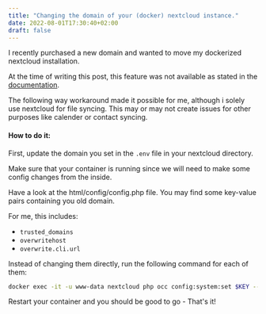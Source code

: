 ```yaml
---
title: "Changing the domain of your (docker) nextcloud instance."
date: 2022-08-01T17:30:40+02:00
draft: false
---
```


I recently purchased a new domain and wanted to move my dockerized nextcloud installation.

At the time of writing this post, this feature was not available as stated in the [documentation](https://docs.nextcloud.com/server/latest/admin_manual/configuration_server/domain_change.html).

The following way workaround made it possible for me, although i solely use nextcloud for file syncing. This may or may not create issues for other purposes like calender or contact syncing.

#### How to do it:

First, update the domain you set in the `.env` file in your nextcloud directory.

Make sure that your container is running since we will need to make some config changes from the inside.

Have a look at the html/config/config.php file. You may find some key-value pairs containing you old domain.

For me, this includes:

 * `trusted_domains`
 * `overwritehost`
 * `overwrite.cli.url`

Instead of changing them directly, run the following command for each of them:

```zsh
docker exec -it -u www-data nextcloud php occ config:system:set $KEY --value=example.com
```

Restart your container and you should be good to go - That's it!
